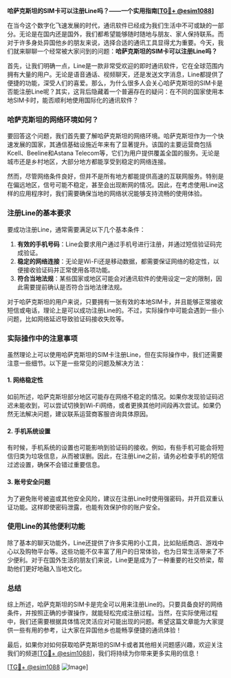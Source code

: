 **哈萨克斯坦的SIM卡可以注册Line吗？——一个实用指南[[TG💪+ @esim1088](https://t.me/s/esim1088)]**

在当今这个数字化飞速发展的时代，通讯软件已经成为我们生活中不可或缺的一部分。无论是在国内还是国外，我们都希望能够随时随地与朋友、家人保持联系。而对于许多身处异国他乡的朋友来说，选择合适的通讯工具显得尤为重要。今天，我们就来聊聊一个经常被大家问到的问题：**哈萨克斯坦的SIM卡可以注册Line吗？**

首先，让我们明确一点，Line是一款非常受欢迎的即时通讯软件，它在全球范围内拥有大量的用户。无论是语音通话、视频聊天，还是发送文字消息，Line都提供了便捷的功能，深受人们的喜爱。那么，为什么很多人会关心哈萨克斯坦的SIM卡是否能注册Line呢？其实，这背后隐藏着一个普遍存在的疑问：在不同的国家使用本地SIM卡时，能否顺利地使用国际化的通讯软件？

### **哈萨克斯坦的网络环境如何？**

要回答这个问题，我们首先要了解哈萨克斯坦的网络环境。哈萨克斯坦作为一个快速发展的国家，其通信基础设施近年来有了显著提升。该国的主要运营商包括Kcell、Beeline和Astana Telecom等，它们为用户提供覆盖全国的服务。无论是城市还是乡村地区，大部分地方都能享受到稳定的网络连接。

然而，尽管网络条件良好，但并不是所有地方都能提供高速的互联网服务。特别是在偏远地区，信号可能不稳定，甚至会出现断网的情况。因此，在考虑使用Line这样的应用程序时，我们需要确保当地的网络状况能够支持流畅的使用体验。

### **注册Line的基本要求**

要成功注册Line，通常需要满足以下几个基本条件：

1. **有效的手机号码**：Line会要求用户通过手机号进行注册，并通过短信验证码完成验证。
2. **稳定的网络连接**：无论是Wi-Fi还是移动数据，都需要保证网络的稳定性，以便接收验证码并正常使用各项功能。
3. **符合当地法规**：某些国家或地区可能会对通讯软件的使用设定一定的限制，因此需要提前确认是否符合当地法律法规。

对于哈萨克斯坦的用户来说，只要拥有一张有效的本地SIM卡，并且能够正常接收短信或电话，理论上是可以成功注册Line的。不过，实际操作中可能会遇到一些小问题，比如网络延迟导致验证码接收失败等。

### **实际操作中的注意事项**

虽然理论上可以使用哈萨克斯坦的SIM卡注册Line，但在实际操作中，我们还需要注意一些细节。以下是一些常见的问题及解决方法：

#### **1. 网络稳定性**
如前所述，哈萨克斯坦部分地区可能存在网络不稳定的情况。如果你发现验证码迟迟未能收到，可以尝试切换到Wi-Fi网络，或者更换其他时间段再次尝试。如果仍然无法解决问题，建议联系运营商客服咨询具体原因。

#### **2. 手机系统设置**
有时候，手机系统的设置也可能影响到验证码的接收。例如，有些手机可能会将短信归类为垃圾信息，从而被误删。因此，在注册Line之前，请务必检查手机的短信过滤设置，确保不会错过重要信息。

#### **3. 账号安全问题**
为了避免账号被盗或其他安全风险，建议在注册Line时使用强密码，并开启双重认证功能。这样即使密码泄露，也能有效保护你的账户安全。

### **使用Line的其他便利功能**

除了基本的聊天功能外，Line还提供了许多实用的小工具，比如贴纸商店、游戏中心以及购物平台等。这些功能不仅丰富了用户的日常体验，也为日常生活带来了不少便利。对于在国外生活的朋友们来说，Line更是成为了一种重要的社交桥梁，帮助他们更好地融入当地文化。

### **总结**

综上所述，哈萨克斯坦的SIM卡是完全可以用来注册Line的。只要具备良好的网络条件，并按照正确的步骤操作，就能轻松完成注册过程。当然，在实际使用过程中，我们还需要根据具体情况灵活应对可能出现的问题。希望这篇文章能为大家提供一些有用的参考，让大家在异国他乡也能畅享便捷的通讯体验！

最后，如果你对如何获取哈萨克斯坦的SIM卡或者其他相关问题感兴趣，欢迎关注我们的频道[[TG💪+ @esim1088](https://t.me/s/esim1088)]，我们将持续为你带来更多实用的信息！ 

[[TG💪+ @esim1088](https://t.me/s/esim1088) ![Image](https://i.postimg.cc/4NQfJmqS/Snipaste-2025-05-13-00-14-12.png)]